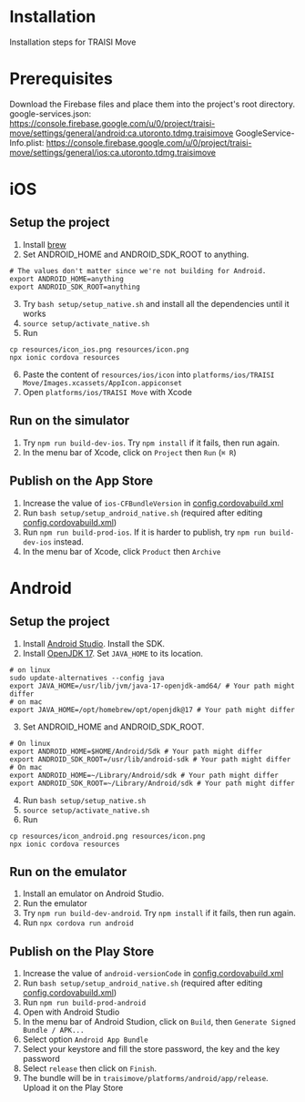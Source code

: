 # Installation
Installation steps for TRAISI Move

# Prerequisites
Download the Firebase files and place them into the project's root directory.
google-services.json: https://console.firebase.google.com/u/0/project/traisi-move/settings/general/android:ca.utoronto.tdmg.traisimove
GoogleService-Info.plist: https://console.firebase.google.com/u/0/project/traisi-move/settings/general/ios:ca.utoronto.tdmg.traisimove

# iOS
## Setup the project
1. Install [brew](https://brew.sh/)
2. Set ANDROID_HOME and ANDROID_SDK_ROOT to anything.
``` shell
# The values don't matter since we're not building for Android.
export ANDROID_HOME=anything
export ANDROID_SDK_ROOT=anything
```
3. Try `bash setup/setup_native.sh` and install all the dependencies until it works
4. `source setup/activate_native.sh`
5. Run
``` shell
cp resources/icon_ios.png resources/icon.png
npx ionic cordova resources
```
6. Paste the content of `resources/ios/icon` into `platforms/ios/TRAISI Move/Images.xcassets/AppIcon.appiconset`
7. Open `platforms/ios/TRAISI Move` with Xcode

## Run on the simulator
1. Try `npm run build-dev-ios`. Try `npm install` if it fails, then run again.
2. In the menu bar of Xcode, click on `Project` then `Run` (`⌘ R`)

## Publish on the App Store
1. Increase the value of `ios-CFBundleVersion` in [config.cordovabuild.xml](./config.cordovabuild.xml)
2. Run `bash setup/setup_android_native.sh` (required after editing [config.cordovabuild.xml](./config.cordovabuild.xml))
3. Run `npm run build-prod-ios`. If it is harder to publish, try `npm run build-dev-ios` instead.
4. In the menu bar of Xcode, click `Product` then `Archive`

# Android
## Setup the project
1. Install [Android Studio](https://developer.android.com/studio). Install the SDK.
2. Install [OpenJDK 17](https://jdk.java.net/archive/). Set `JAVA_HOME` to its location.
``` shell
# on linux
sudo update-alternatives --config java
export JAVA_HOME=/usr/lib/jvm/java-17-openjdk-amd64/ # Your path might differ
# on mac
export JAVA_HOME=/opt/homebrew/opt/openjdk@17 # Your path might differ
```
3. Set ANDROID_HOME and ANDROID_SDK_ROOT.
``` shell
# On linux
export ANDROID_HOME=$HOME/Android/Sdk # Your path might differ
export ANDROID_SDK_ROOT=/usr/lib/android-sdk # Your path might differ
# On mac
export ANDROID_HOME=~/Library/Android/sdk # Your path might differ
export ANDROID_SDK_ROOT=~/Library/Android/sdk # Your path might differ
```
4. Run `bash setup/setup_native.sh`
5. `source setup/activate_native.sh`
6. Run
``` shell
cp resources/icon_android.png resources/icon.png
npx ionic cordova resources
```

## Run on the emulator
1. Install an emulator on Android Studio.
2. Run the emulator
3. Try `npm run build-dev-android`. Try `npm install` if it fails, then run again.
4. Run `npx cordova run android`

## Publish on the Play Store
1. Increase the value of `android-versionCode` in [config.cordovabuild.xml](./config.cordovabuild.xml)
2. Run `bash setup/setup_android_native.sh` (required after editing [config.cordovabuild.xml](./config.cordovabuild.xml))
3. Run `npm run build-prod-android`
4. Open with Android Studio
5. In the menu bar of Android Studion, click on `Build`, then `Generate Signed Bundle / APK...`
6. Select option `Android App Bundle`
7. Select your keystore and fill the store password, the key and the key password
8. Select `release` then click on `Finish`.
9. The bundle will be in `traisimove/platforms/android/app/release`. Upload it on the Play Store